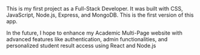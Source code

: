 This is my first project as a Full-Stack Developer. It was built with CSS, JavaScript, Node.js, Express, and MongoDB. This is the first version of this app.

In the future, I hope to enhance my Academic Multi-Page website with advanced features like authentication, admin functionalities, and personalized student result access using React and Node.js
